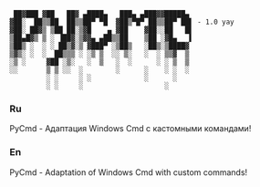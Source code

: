 ```
 ██▓███ ▓██   ██▓ ▄████▄   ███▄ ▄███▓▓█████▄ 
▓██░  ██▒▒██  ██▒▒██▀ ▀█  ▓██▒▀█▀ ██▒▒██▀ ██▌ - 1.0 yay
▓██░ ██▓▒ ▒██ ██░▒▓█    ▄ ▓██    ▓██░░██   █▌
▒██▄█▓▒ ▒ ░ ▐██▓░▒▓▓▄ ▄██▒▒██    ▒██ ░▓█▄   ▌
▒██▒ ░  ░ ░ ██▒▓░▒ ▓███▀ ░▒██▒   ░██▒░▒████▓ 
▒▓▒░ ░  ░  ██▒▒▒ ░ ░▒ ▒  ░░ ▒░   ░  ░ ▒▒▓  ▒ 
░▒ ░     ▓██ ░▒░   ░  ▒   ░  ░      ░ ░ ▒  ▒ 
░░       ▒ ▒ ░░  ░        ░      ░    ░ ░  ░ 
         ░ ░     ░ ░             ░      ░    
         ░ ░     ░                    ░
```

### Ru
PyCmd - Адаптация Windows Cmd с кастомными командами!

### En
PyCmd - Adaptation of Windows Cmd with custom commands!
